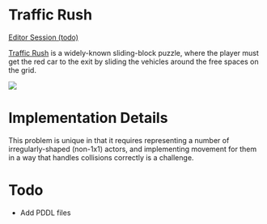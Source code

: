 # Traffic Rush

[Editor Session (todo)]()

[Traffic Rush](https://en.wikipedia.org/wiki/Rush_Hour_(puzzle)) is a widely-known sliding-block puzzle, where the player must get the red car to the exit by sliding the vehicles around the free spaces on the grid.

![](https://www.michaelfogleman.com/static/rush/solution.gif?bust=1531334046)

# Implementation Details

This problem is unique in that it requires representing a number of irregularly-shaped (non-1x1) actors, and implementing movement for them in a way that handles collisions correctly is a challenge.

# Todo

- Add PDDL files